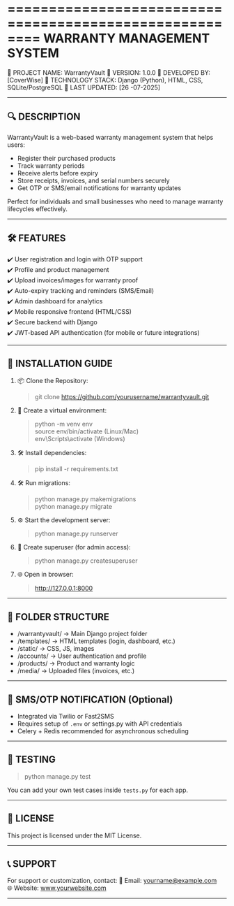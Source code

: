 ========================================================
             WARRANTY MANAGEMENT SYSTEM
========================================================

📌 PROJECT NAME: WarrantyVault
📌 VERSION: 1.0.0
📌 DEVELOPED BY: [CoverWise]
📌 TECHNOLOGY STACK: Django (Python), HTML, CSS, SQLite/PostgreSQL
📌 LAST UPDATED: [26 -07-2025]

--------------------------------------------------------
🔍 DESCRIPTION
--------------------------------------------------------

WarrantyVault is a web-based warranty management system that helps users:
- Register their purchased products
- Track warranty periods
- Receive alerts before expiry
- Store receipts, invoices, and serial numbers securely
- Get OTP or SMS/email notifications for warranty updates

Perfect for individuals and small businesses who need to manage warranty lifecycles effectively.

--------------------------------------------------------
🛠️ FEATURES
--------------------------------------------------------

✔️ User registration and login with OTP support  
✔️ Profile and product management  
✔️ Upload invoices/images for warranty proof  
✔️ Auto-expiry tracking and reminders (SMS/Email)  
✔️ Admin dashboard for analytics  
✔️ Mobile responsive frontend (HTML/CSS)  
✔️ Secure backend with Django  
✔️ JWT-based API authentication (for mobile or future integrations)

--------------------------------------------------------
🚀 INSTALLATION GUIDE
--------------------------------------------------------

1. 📦 Clone the Repository:
   > git clone https://github.com/yourusername/warrantyvault.git

2. 🐍 Create a virtual environment:
   > python -m venv env  
   > source env/bin/activate (Linux/Mac)  
   > env\Scripts\activate (Windows)

3. 🛠️ Install dependencies:
   > pip install -r requirements.txt

4. 🛠️ Run migrations:
   > python manage.py makemigrations  
   > python manage.py migrate

5. ⚙️ Start the development server:
   > python manage.py runserver

6. 🔑 Create superuser (for admin access):
   > python manage.py createsuperuser

7. 🌐 Open in browser:
   > http://127.0.0.1:8000

--------------------------------------------------------
📁 FOLDER STRUCTURE
--------------------------------------------------------

- /warrantyvault/         → Main Django project folder
- /templates/             → HTML templates (login, dashboard, etc.)
- /static/                → CSS, JS, images
- /accounts/              → User authentication and profile
- /products/              → Product and warranty logic
- /media/                 → Uploaded files (invoices, etc.)

--------------------------------------------------------
📨 SMS/OTP NOTIFICATION (Optional)
--------------------------------------------------------

- Integrated via Twilio or Fast2SMS
- Requires setup of `.env` or settings.py with API credentials
- Celery + Redis recommended for asynchronous scheduling

--------------------------------------------------------
🧪 TESTING
--------------------------------------------------------

> python manage.py test

You can add your own test cases inside `tests.py` for each app.

--------------------------------------------------------
📃 LICENSE
--------------------------------------------------------

This project is licensed under the MIT License.

--------------------------------------------------------
📞 SUPPORT
--------------------------------------------------------

For support or customization, contact:
📧 Email: yourname@example.com  
🌐 Website: www.yourwebsite.com  

--------------------------------------------------------
